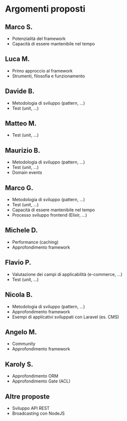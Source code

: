 # Argomenti proposti

## Marco S.
* Potenzialità del framework
* Capacità di essere mantenibile nel tempo

## Luca M.
* Primo approccio al framework
* Strumenti, filosofia e funzionamento

## Davide B.
* Metodologia di sviluppo (pattern, ...)
* Test (unit, ...)

## Matteo M.
* Test (unit, ...)

## Maurizio B.
* Metodologia di sviluppo (pattern, ...)
* Test (unit, ...)
* Domain events

## Marco G.
* Metodologia di sviluppo (pattern, ...)
* Test (unit, ...)
* Capacità di essere mantenibile nel tempo
* Processo sviluppo frontend (Elixir, ...)

## Michele D.
* Performance (caching)
* Approfondimento framework

## Flavio P.
* Valutazione dei campi di applicabilità (e-commerce, ...)
* Test (unit, ...)

## Nicola B.
* Metodologia di sviluppo (pattern, ...)
* Approfondimento framework
* Esempi di applicativi sviluppati con Laravel (es. CMS)

## Angelo M.
* Community
* Approfondimento framework

## Karoly S.
* Approfondimento ORM
* Approfondimento Gate (ACL)

## Altre proposte
* Sviluppo API REST
* Broadcasting con NodeJS

